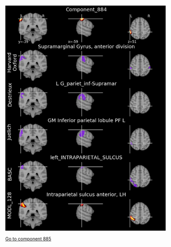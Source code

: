 


![884](preliminary/884.jpg "Component 884")

[Go to component 885](https://parietal-inria.github.io/MODL_atlas/1024/885 "Component 885")